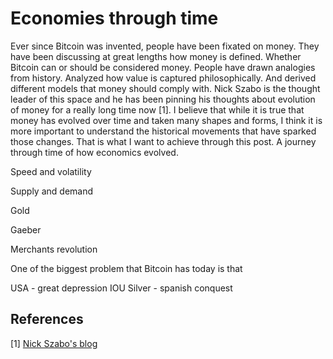 # Economies through time

Ever since Bitcoin was invented, people have been fixated on money. They have been discussing at great lengths how money is defined. Whether Bitcoin can or should be considered money. People have drawn analogies from history. Analyzed how value is captured philosophically. And derived different models that money should comply with. Nick Szabo is the thought leader of this space and he has been pinning his thoughts about evolution of money for a really long time now [1]. I believe that while it is true that money has evolved over time and taken many shapes and forms, I think it is more important to understand the historical movements that have sparked those changes. That is what I want to achieve through this post. A journey through time of how economics evolved.

Speed and volatility

Supply and demand

Gold

Gaeber

Merchants revolution

One of the biggest problem that Bitcoin has today is that

USA - great depression
IOU
Silver - spanish conquest

## References

[1]&nbsp;[Nick Szabo's blog](http://unenumerated.blogspot.com)
